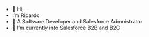 - 👋 Hi,
- I’m Ricardo
- 👀 A Software Developer and Salesforce Admnistrator
- 🌱 I’m currently into Salesforce B2B and B2C
<!--- - 💞️ I’m looking to collaborate on ...
- 📫 How to reach me @devrf on Instagram
--->

<!---
devRF/devRF is a ✨ special ✨ repository because its `README.md` (this file) appears on your GitHub profile.
You can click the Preview link to take a look at your changes.
--->
